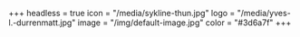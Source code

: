 +++
headless = true
icon = "/media/sykline-thun.jpg"
logo = "/media/yves-l.-durrenmatt.jpg"
image = "/img/default-image.jpg"
color = "#3d6a7f"
+++
